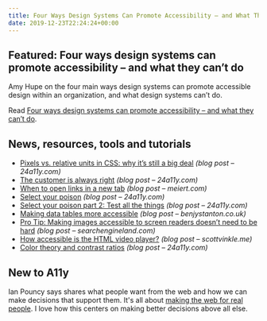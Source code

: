 ```yaml
---
title: Four Ways Design Systems Can Promote Accessibility – and What They Can’t Do and More
date: 2019-12-23T22:24:24+00:00
---
```


## Featured: Four ways design systems can promote accessibility – and what they can’t do

Amy Hupe on the four main ways design systems can promote accessible design within an organization, and what design systems can’t do.

Read [Four ways design systems can promote accessibility – and what they can’t do](https://24ways.org/2019/four-ways-design-systems-can-promote-accessibility/).

## News, resources, tools and tutorials

* [Pixels vs. relative units in CSS: why it’s still a big deal](https://www.24a11y.com/2019/pixels-vs-relative-units-in-css-why-its-still-a-big-deal/) _(blog post – 24a11y.com)_
* [The customer is always right](https://www.24a11y.com/2019/the-customer-is-always-right/) _(blog post – 24a11y.com)_
* [When to open links in a new tab](https://meiert.com/en/blog/links-in-new-tabs/) _(blog post – meiert.com)_
* [Select your poison](https://www.24a11y.com/2019/select-your-poison/) _(blog post – 24a11y.com)_
* [Select your poison part 2: Test all the things](https://www.24a11y.com/2019/select-your-poison-part-2/) _(blog post – 24a11y.com)_
* [Making data tables more accessible](https://www.benjystanton.co.uk/blog/making-data-tables-more-accessible/) _(blog post – benjystanton.co.uk)_
* [Pro Tip: Making images accessible to screen readers doesn’t need to be hard](https://searchengineland.com/pro-tip-making-images-accessible-to-screen-readers-doesnt-need-to-be-hard-326820) _(blog post – searchengineland.com)_
* [How accessible is the HTML video player?](https://scottvinkle.me/blogs/blog/how-accessible-is-the-html-video-player) _(blog post – scottvinkle.me)_
* [Color theory and contrast ratios](https://www.24a11y.com/2019/color-theory-and-contrast-ratios/) _(blog post – 24a11y.com)_

## New to A11y

Ian Pouncy says shares what people want from the web and how we can make decisions that support them. It's all about [making the web for real people](https://www.24a11y.com/2019/making-the-web-for-real-people/). I love how this centers on making better decisions above all else.
